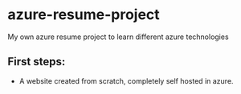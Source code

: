 # azure-resume-project
My own azure resume project to learn different azure technologies

## First steps:

- A website created from scratch, completely self hosted in azure. 
